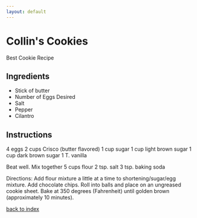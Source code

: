 ```yaml
---
layout: default
---
```


# Collin's Cookies
Best Cookie Recipe 

## Ingredients

- Stick of butter
- Number of Eggs Desired
- Salt
- Pepper
- Cilantro

## Instructions
4 eggs
2 cups Crisco (butter flavored)
1 cup sugar
1 cup light brown sugar
1 cup dark brown sugar
1 T. vanilla
 
Beat well.
Mix together
5 cups flour
2 tsp. salt
3 tsp. baking soda

Directions:
Add flour mixture a little at a time to shortening/sugar/egg mixture.  Add chocolate chips.  Roll into balls and place on an ungreased cookie sheet.  Bake at 350 degrees (Fahrenheit) until golden brown (approximately 10 minutes). 



<!--
Keep this link to return to the index
-->
[back to index](../)